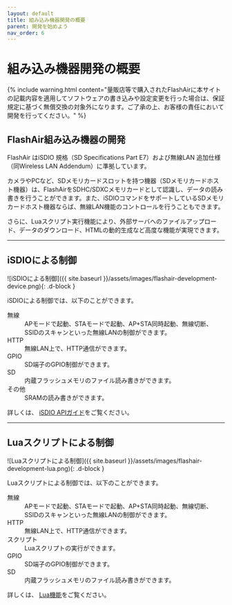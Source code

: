 ```yaml
---
layout: default
title: 組み込み機器開発の概要
parent: 開発を始めよう
nav_order: 6
---
```


# 組み込み機器開発の概要

{% include warning.html content="量販店等で購入されたFlashAirに本サイトの記載内容を適用してソフトウェアの書き込みや設定変更を行った場合は、保証規定に基づく無償交換の対象外になります。ご了承の上、お客様の責任において開発を行ってください。" %}

## FlashAir組み込み機器の開発

FlashAir はiSDIO 規格（SD Specifications Part E7）および無線LAN 追加仕様（同Wireless LAN Addendum）に準拠しています。

カメラやPCなど、SDメモリカードスロットを持つ機器（SDメモリカードホスト機器）は、FlashAirをSDHC/SDXCメモリカードとして認識し、データの読み書きを行うことができます。また、iSDIOコマンドをサポートしているSDメモリカードホスト機器ならば、無線LAN機能のコントロールを行うこともできます。

さらに、Luaスクリプト実行機能により、外部サーバへのファイルアップロード、データのダウンロード、HTMLの動的生成など高度な機能が実現できます。

---
## iSDIOによる制御

![iSDIOによる制御]({{ site.baseurl }}/assets/images/flashair-development-device.png){: .d-block }

iSDIOによる制御では、以下のことができます。

<dl>
	<dt>無線</dt>
	<dd>APモードで起動、STAモードで起動、AP+STA同時起動、無線切断、SSIDのスキャンといった無線LANの制御ができます。</dd>
	<dt>HTTP</dt>
	<dd>無線LAN上で、HTTP通信ができます。</dd>
  <dt>GPIO</dt>
	<dd>SD端子のGPIO制御ができます。</dd>
  <dt>SD</dt>
	<dd>内蔵フラッシュメモリのファイル読み書きができます。</dd>
	<dt>その他</dt>
	<dd>SRAMの読み書きができます。</dd>
</dl>

詳しくは、 [iSDIO APIガイド](../api/isdio)をご覧ください。

---
## Luaスクリプトによる制御

![Luaスクリプトによる制御]({{ site.baseurl }}/assets/images/flashair-development-lua.png){: .d-block }

Luaスクリプトによる制御では、以下のことができます。

<dl>
  <dt>無線</dt>
  <dd>APモードで起動、STAモードで起動、AP+STA同時起動、無線切断、SSIDのスキャンといった無線LANの制御ができます。</dd>
  <dt>HTTP</dt>
  <dd>無線LAN上で、HTTP通信ができます。</dd>
  <dt>スクリプト</dt>
	<dd>Luaスクリプトの実行ができます。</dd>
  <dt>GPIO</dt>
  <dd>SD端子のGPIO制御ができます。</dd>
  <dt>SD</dt>
  <dd>内蔵フラッシュメモリのファイル読み書きができます。</dd>
</dl>

詳しくは、 [Lua機能](../api/lua)をご覧ください。